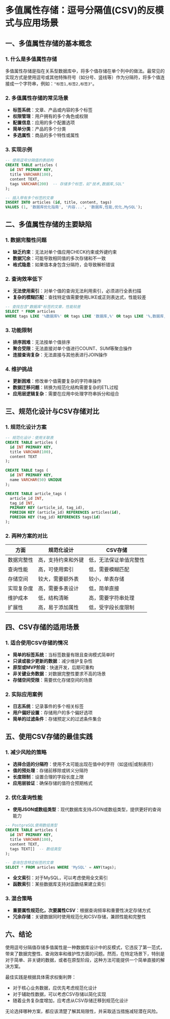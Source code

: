 # 多值属性存储：逗号分隔值(CSV)的反模式与应用场景

## 一、多值属性存储的基本概念

### 1. 什么是多值属性存储
多值属性存储是指在关系型数据库中，将多个值存储在单个列中的做法。最常见的实现方式是使用逗号或其他特殊符号（如分号、竖线等）作为分隔符，将多个值连接成一个字符串，例如：`"标签1,标签2,标签3"`。

### 2. 多值属性存储的常见场景
- **标签系统**：文章、产品或内容的多个标签
- **权限管理**：用户拥有的多个角色或权限
- **配置信息**：应用的多个配置选项
- **简单分类**：产品的多个分类
- **多选属性**：商品的多个特性或属性

### 3. 实现示例
```sql
-- 使用逗号分隔值的表结构
CREATE TABLE articles (
  id INT PRIMARY KEY,
  title VARCHAR(100),
  content TEXT,
  tags VARCHAR(200)  -- 存储多个标签，如"技术,数据库,SQL"
);

-- 插入带有多个标签的文章
INSERT INTO articles (id, title, content, tags)
VALUES (1, '数据库优化指南', '内容...', '数据库,性能,优化,MySQL');
```

## 二、多值属性存储的主要缺陷

### 1. 数据完整性问题
- **缺乏约束**：无法对单个值应用CHECK约束或外键约束
- **数据冗余**：可能导致相同值的多次存储和不一致
- **格式隐患**：如果值本身包含分隔符，会导致解析错误

### 2. 查询效率低下
- **无法使用索引**：对单个值的查询无法利用索引，必须进行全表扫描
- **复杂的模糊匹配**：查找特定值需要使用LIKE或正则表达式，性能较差

```sql
-- 查找包含"数据库"标签的文章，性能较差
SELECT * FROM articles 
WHERE tags LIKE '%数据库%' OR tags LIKE '数据库,%' OR tags LIKE '%,数据库,%' OR tags LIKE '%,数据库';
```

### 3. 功能限制
- **排序困难**：无法按单个值排序
- **聚合受限**：无法直接对单个值进行COUNT、SUM等聚合操作
- **连接查询复杂**：无法直接与其他表进行JOIN操作

### 4. 维护挑战
- **更新困难**：修改单个值需要复杂的字符串操作
- **数据迁移问题**：转换为规范化结构需要复杂的ETL过程
- **应用层逻辑复杂**：需要在应用中处理字符串拆分和组合

## 三、规范化设计与CSV存储对比

### 1. 规范化设计方案
```sql
-- 规范化设计：使用关联表
CREATE TABLE articles (
  id INT PRIMARY KEY,
  title VARCHAR(100),
  content TEXT
);

CREATE TABLE tags (
  id INT PRIMARY KEY,
  name VARCHAR(50) UNIQUE
);

CREATE TABLE article_tags (
  article_id INT,
  tag_id INT,
  PRIMARY KEY (article_id, tag_id),
  FOREIGN KEY (article_id) REFERENCES articles(id),
  FOREIGN KEY (tag_id) REFERENCES tags(id)
);
```

### 2. 两种方案的对比

| 方面 | 规范化设计 | CSV存储 |
|------|------------|----------|
| 数据完整性 | 高，支持约束和外键 | 低，无法保证单值完整性 |
| 查询性能 | 高，可使用索引 | 低，需要模糊匹配 |
| 存储空间 | 较大，需要额外表 | 较小，单表存储 |
| 实现复杂度 | 高，需要多表设计 | 低，简单直接 |
| 维护成本 | 低，结构清晰 | 高，需要字符串处理 |
| 扩展性 | 高，易于添加属性 | 低，受字段长度限制 |

## 四、CSV存储的适用场景

### 1. 适合使用CSV存储的情况
- **简单的标签系统**：当标签数量有限且查询模式简单时
- **只读或极少更新的数据**：减少维护复杂性
- **原型或MVP阶段**：快速开发，后期可重构
- **非关键业务数据**：对数据完整性要求不高的场景
- **存储空间受限**：需要优化存储空间的场景

### 2. 实际应用案例
- **日志系统**：记录事件的多个相关标签
- **用户偏好设置**：存储用户的多个偏好选项
- **简单的过滤条件**：存储预定义的过滤条件集合

## 五、使用CSV存储的最佳实践

### 1. 减少风险的策略
- **选择合适的分隔符**：使用不太可能出现在值中的字符（如竖线|或制表符）
- **值的预处理**：存储前移除或转义分隔符
- **长度限制**：设置合理的字段长度上限
- **应用层验证**：确保存储的值符合预期格式

### 2. 优化查询性能
- **使用JSON或数组类型**：现代数据库支持JSON或数组类型，提供更好的查询能力
```sql
-- PostgreSQL使用数组类型
CREATE TABLE articles (
  id INT PRIMARY KEY,
  title VARCHAR(100),
  content TEXT,
  tags TEXT[]  -- 数组类型
);

-- 查询包含特定标签的文章
SELECT * FROM articles WHERE 'MySQL' = ANY(tags);
```

- **全文索引**：对于MySQL，可以考虑使用全文索引
- **函数索引**：某些数据库支持对函数结果建立索引

### 3. 混合策略
- **重要属性规范化，次要属性CSV**：根据查询频率和重要性决定存储方式
- **冗余存储**：关键数据同时使用规范化和CSV存储，兼顾性能和完整性

## 六、结论

使用逗号分隔值存储多值属性是一种数据库设计中的反模式，它违反了第一范式，带来了数据完整性、查询效率和维护性方面的问题。然而，在特定场景下，特别是对于简单、非关键的数据，或者在原型阶段，这种方法可能提供一个简单直接的解决方案。

最佳实践是根据具体需求权衡利弊：
- 对于核心业务数据，应优先考虑规范化设计
- 对于辅助性数据，可以考虑CSV存储以简化实现
- 随着业务复杂度增加，应考虑从CSV存储迁移到规范化设计

无论选择哪种方案，都应该清楚了解其局限性，并采取适当措施减轻潜在风险。